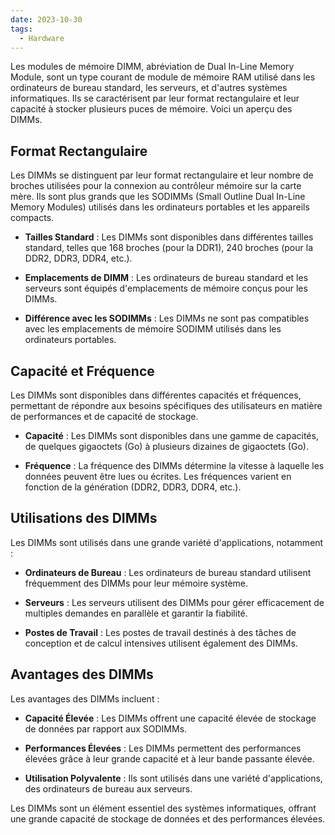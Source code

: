 ```yaml
---
date: 2023-10-30
tags:
  - Hardware
---
```


Les modules de mémoire DIMM, abréviation de Dual In-Line Memory Module, sont un type courant de module de mémoire RAM utilisé dans les ordinateurs de bureau standard, les serveurs, et d'autres systèmes informatiques. Ils se caractérisent par leur format rectangulaire et leur capacité à stocker plusieurs puces de mémoire. Voici un aperçu des DIMMs.

## Format Rectangulaire

Les DIMMs se distinguent par leur format rectangulaire et leur nombre de broches utilisées pour la connexion au contrôleur mémoire sur la carte mère. Ils sont plus grands que les SODIMMs (Small Outline Dual In-Line Memory Modules) utilisés dans les ordinateurs portables et les appareils compacts.

- **Tailles Standard** : Les DIMMs sont disponibles dans différentes tailles standard, telles que 168 broches (pour la DDR1), 240 broches (pour la DDR2, DDR3, DDR4, etc.).

- **Emplacements de DIMM** : Les ordinateurs de bureau standard et les serveurs sont équipés d'emplacements de mémoire conçus pour les DIMMs.

- **Différence avec les SODIMMs** : Les DIMMs ne sont pas compatibles avec les emplacements de mémoire SODIMM utilisés dans les ordinateurs portables.

## Capacité et Fréquence

Les DIMMs sont disponibles dans différentes capacités et fréquences, permettant de répondre aux besoins spécifiques des utilisateurs en matière de performances et de capacité de stockage.

- **Capacité** : Les DIMMs sont disponibles dans une gamme de capacités, de quelques gigaoctets (Go) à plusieurs dizaines de gigaoctets (Go).

- **Fréquence** : La fréquence des DIMMs détermine la vitesse à laquelle les données peuvent être lues ou écrites. Les fréquences varient en fonction de la génération (DDR2, DDR3, DDR4, etc.).

## Utilisations des DIMMs

Les DIMMs sont utilisés dans une grande variété d'applications, notamment :

- **Ordinateurs de Bureau** : Les ordinateurs de bureau standard utilisent fréquemment des DIMMs pour leur mémoire système.

- **Serveurs** : Les serveurs utilisent des DIMMs pour gérer efficacement de multiples demandes en parallèle et garantir la fiabilité.

- **Postes de Travail** : Les postes de travail destinés à des tâches de conception et de calcul intensives utilisent également des DIMMs.

## Avantages des DIMMs

Les avantages des DIMMs incluent :

- **Capacité Élevée** : Les DIMMs offrent une capacité élevée de stockage de données par rapport aux SODIMMs.

- **Performances Élevées** : Les DIMMs permettent des performances élevées grâce à leur grande capacité et à leur bande passante élevée.

- **Utilisation Polyvalente** : Ils sont utilisés dans une variété d'applications, des ordinateurs de bureau aux serveurs.

Les DIMMs sont un élément essentiel des systèmes informatiques, offrant une grande capacité de stockage de données et des performances élevées.

